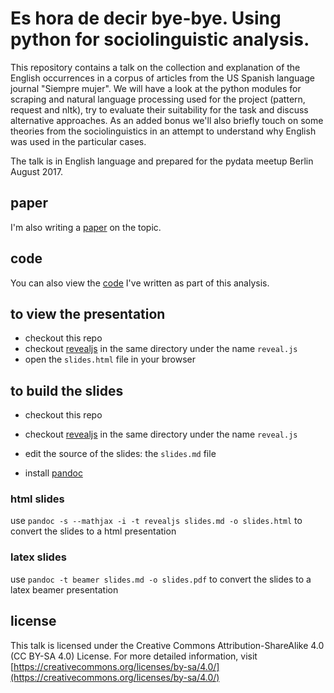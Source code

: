 # Es hora de decir bye-bye. Using python for sociolinguistic analysis.

This repository contains a talk on the collection and explanation of the English occurrences in a corpus of articles from the US Spanish language journal "Siempre mujer".
We will have a look at the python modules for scraping and natural language processing used for the project (pattern, request and nltk),
try to evaluate their suitability for the task and discuss alternative approaches.
As an added bonus we'll also briefly touch on some theories from the sociolinguistics in an attempt to understand why English was used in the particular cases.

The talk is in English language and prepared for the pydata meetup Berlin August 2017.

## paper

I'm also writing a [paper](https://github.com/lusy/hausarbeiten/tree/master/spanishNYC/hausarbeit) on the topic.

## code

You can also view the [code](https://github.com/lusy/hora-de-decir-bye-bye) I've written as part of this analysis.

## to view the presentation

* checkout this repo
* checkout [revealjs](https://github.com/hakimel/reveal.js) in the same directory under the name `reveal.js`
* open the `slides.html` file in your browser

## to build the slides

* checkout this repo
* checkout [revealjs](https://github.com/hakimel/reveal.js) in the same directory under the name `reveal.js`
* edit the source of the slides: the `slides.md` file

* install [pandoc](https://github.com/jgm/pandoc/releases/)

### html slides

use `pandoc -s --mathjax -i -t revealjs slides.md -o slides.html` to convert the slides to a html presentation

### latex slides

use `pandoc -t beamer slides.md -o slides.pdf` to convert the slides to a latex beamer presentation


## license

This talk is licensed under the Creative Commons Attribution-ShareAlike 4.0 (CC BY-SA 4.0) License. For more detailed information, visit [https://creativecommons.org/licenses/by-sa/4.0/](https://creativecommons.org/licenses/by-sa/4.0/)

